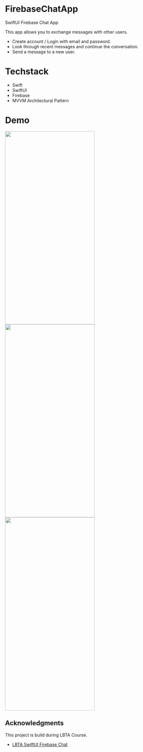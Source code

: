 # FirebaseChatApp
SwiftUI Firebase Chat App

This app allows you to exchange messages with other users. 
- Create account / Login with email and password.
- Look through recent messages and continue the conversation.
- Send a message to a new user.

# Techstack
- Swift
- SwiftUI
- Firebase
- MVVM Architectural Pattern

# Demo
<img src="https://github.com/BochkovaMila/FirebaseChatApp/assets/89965101/c2a2b4e2-9fc9-454c-9079-d9fe04b64e0a" width="292.5" height="633">
<img src="https://github.com/BochkovaMila/FirebaseChatApp/assets/89965101/ac750aa2-323a-4de2-93cb-c93a9ce340e3" width="292.5" height="633">
<img src="https://github.com/BochkovaMila/FirebaseChatApp/assets/89965101/5f4a9557-fb4d-4d26-a427-719734d90f6f" width="292.5" height="633">

<!-- ACKNOWLEDGMENTS -->
## Acknowledgments

This project is build during LBTA Course.
* [LBTA SwiftUI Firebase Chat](https://www.letsbuildthatapp.com/courses/SwiftUI%20Firebase%20Chat)

